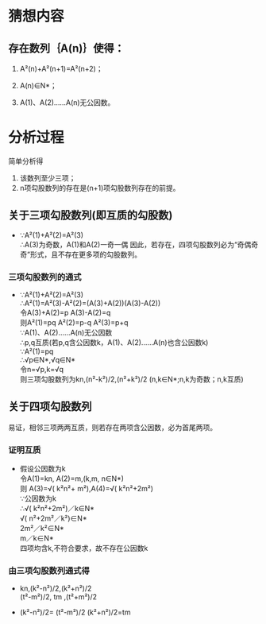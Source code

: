 # 猜想内容

## 存在数列｛A(n)｝使得：

1. A²(n)+A²(n+1)=A²(n+2)；

2. A(n)∈N*；

3. A(1)、A(2)……A(n)无公因数。

# 分析过程

简单分析得
1. 该数列至少三项；
2. n项勾股数列的存在是(n+1)项勾股数列存在的前提。

## 关于三项勾股数列(即互质的勾股数)

- ∵A²(1)+A²(2)=A²(3)  
 ∴A(3)为奇数，A(1)和A(2)一奇一偶
因此，若存在，四项勾股数列必为“奇偶奇奇”形式，且不存在更多项的勾股数列。

### 三项勾股数列的通式

- ∵A²(1)+A²(2)=A²(3)  
 ∴A²(1)=A²(3)-A²(2)=(A(3)+A(2))(A(3)-A(2))  
 令A(3)+A(2)=p A(3)-A(2)=q  
 则A²(1)=pq A²(2)=p-q A²(3)=p+q  
 ∵A(1)、A(2)……A(n)无公因数  
 ∴p,q互质(若p,q含公因数k，A(1)、A(2)……A(n)也含公因数k)  
 ∵A²(1)=pq  
 ∴√p∈N*,√q∈N*  
 令n=√p,k=√q  
 则三项勾股数列为kn,(n²-k²)/2,(n²+k²)/2 (n,k∈N*;n,k为奇数；n,k互质)

## 关于四项勾股数列

易证，相邻三项两两互质，则若存在两项含公因数，必为首尾两项。

### 证明互质

- 假设公因数为k  
 令A(1)=kn, A(2)=m,(k,m, n∈N*)   
 则 A(3)=√( k²n²+ m²),A(4)=√( k²n²+2m²)  
 ∵公因数为k  
 ∴√( k²n²+2m²)／k∈N*  
 √( n²+2m²／k²)∈N*  
 2m²／k²∈N*  
 m／k∈N*  
 四项均含k,不符合要求，故不存在公因数k

### 由三项勾股数列通式得

- kn,(k²-n²)/2,(k²+n²)/2     
    (t²-m²)/2,   tm   ,(t²+m²)/2

- (k²-n²)/2= (t²-m²)/2 (k²+n²)/2=tm
